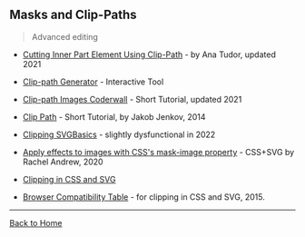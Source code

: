 ## Masks and Clip-Paths
> Advanced editing

* [Cutting Inner Part Element Using Clip-Path](https://css-tricks.com/cutting-inner-part-element-using-clip-path/) - by Ana Tudor, updated 2021
* [Clip-path Generator](https://cssplant.com/clip-path-generator) - Interactive Tool
* [Clip-path Images Coderwall](https://coderwall.com/p/blx8kw/svg-clippath-images) - Short Tutorial, updated 2021
* [Clip Path](http://tutorials.jenkov.com/svg/clip-path.html) - Short Tutorial, by Jakob Jenkov, 2014
* [Clipping SVGBasics](http://www.svgbasics.com/clipping.html) - slightly dysfunctional in 2022
* [Apply effects to images with CSS's mask-image property](https://web.dev/css-masking/) - CSS+SVG by Rachel Andrew, 2020
* [Clipping in CSS and SVG](http://sarasoueidan.com/blog/css-svg-clipping/)

* [Browser Compatibility Table](https://github.com/awgreenblatt/css-graphics) - for clipping in CSS and SVG, 2015.
---
[Back to Home](https://github.com/knbknb/awesome-svg)
